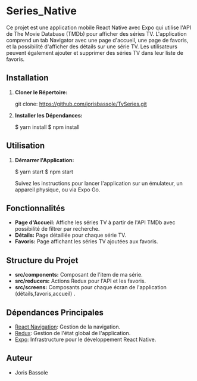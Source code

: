 # Series_Native

Ce projet est une application mobile React Native avec Expo qui utilise l'API de The Movie Database (TMDb) pour afficher des séries TV. 
L'application comprend un tab Navigator avec une page d'accueil, une page de favoris, et la possibilité d'afficher des détails sur une série TV. 
Les utilisateurs peuvent également ajouter et supprimer des séries TV dans leur liste de favoris.

## Installation

1. **Cloner le Répertoire:**

    git clone: https://github.com/jorisbassole/TvSeries.git

2. **Installer les Dépendances:**

   $ yarn install
   $ npm install


## Utilisation

1. **Démarrer l'Application:**

   $ yarn start
   $ npm start
   
    Suivez les instructions pour lancer l'application sur un émulateur, un appareil physique, ou via Expo Go.

## Fonctionnalités

- **Page d'Accueil:** Affiche les séries TV à partir de l'API TMDb avec possibilité de filtrer par recherche.
- **Détails:** Page détaillée pour chaque série TV. 
- **Favoris:** Page affichant les séries TV ajoutées aux favoris.

## Structure du Projet

- **src/components:** Composant de l'item de ma série.
- **src/reducers:** Actions Redux pour l'API et les favoris.
- **src/screens:** Composants pour chaque écran de l'application (détails,favoris,accueil) .

## Dépendances Principales

- [React Navigation](https://reactnavigation.org/): Gestion de la navigation.
- [Redux](https://redux.js.org/): Gestion de l'état global de l'application.
- [Expo](https://expo.io/): Infrastructure pour le développement React Native.

## Auteur

- Joris Bassole


